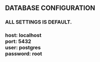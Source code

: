 ## DATABASE CONFIGURATION

### ALL SETTINGS IS DEFAULT.
<h3> host: localhost <br> port: 5432 <br> user: postgres <br> password: root